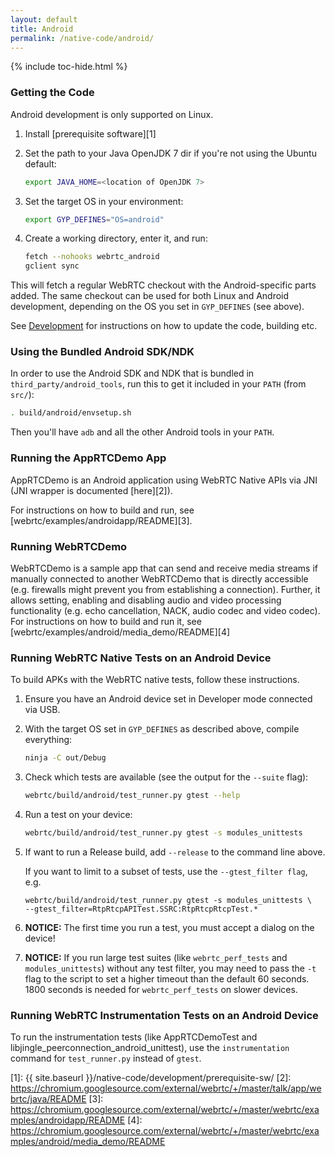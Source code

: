 ```yaml
---
layout: default
title: Android
permalink: /native-code/android/
---
```



{% include toc-hide.html %}


### Getting the Code

Android development is only supported on Linux.

  1. Install [prerequisite software][1]

  2. Set the path to your Java OpenJDK 7 dir if you're not using the Ubuntu
     default:

     ~~~~~ bash
     export JAVA_HOME=<location of OpenJDK 7>
     ~~~~~

  3. Set the target OS in your environment:

     ~~~~~ bash
     export GYP_DEFINES="OS=android"
     ~~~~~

  4. Create a working directory, enter it, and run:

     ~~~~~ bash
     fetch --nohooks webrtc_android
     gclient sync
     ~~~~~

This will fetch a regular WebRTC checkout with the Android-specific parts
added. The same checkout can be used for both Linux and Android development,
depending on the OS you set in `GYP_DEFINES` (see above).

See [Development](/native-code/development/) for instructions on how to update
the code, building etc.


### Using the Bundled Android SDK/NDK

In order to use the Android SDK and NDK that is bundled in
`third_party/android_tools`, run this to get it included in your `PATH` (from
`src/`):

~~~~~ bash
. build/android/envsetup.sh
~~~~~

Then you'll have `adb` and all the other Android tools in your `PATH`.


### Running the AppRTCDemo App

AppRTCDemo is an Android application using WebRTC Native APIs via JNI (JNI
wrapper is documented [here][2]).

For instructions on how to build and run, see
[webrtc/examples/androidapp/README][3].


### Running WebRTCDemo

WebRTCDemo is a sample app that can send and receive media streams if manually
connected to another WebRTCDemo that is directly accessible (e.g. firewalls
might prevent you from establishing a connection). Further, it allows setting,
enabling and disabling audio and video processing functionality (e.g. echo
cancellation, NACK, audio codec and video codec). For instructions on how to
build and run it, see [webrtc/examples/android/media_demo/README][4]


### Running WebRTC Native Tests on an Android Device

To build APKs with the WebRTC native tests, follow these instructions.

  1. Ensure you have an Android device set in Developer mode connected via
     USB.

  2. With the target OS set in `GYP_DEFINES` as described above, compile
     everything:

     ~~~~~ bash
     ninja -C out/Debug
     ~~~~~

  3. Check which tests are available (see the output for the `--suite` flag):

     ~~~~~ bash
     webrtc/build/android/test_runner.py gtest --help
     ~~~~~

  4. Run a test on your device:

     ~~~~~ bash
     webrtc/build/android/test_runner.py gtest -s modules_unittests
     ~~~~~

  5. If want to run a Release build, add `--release` to the command line
     above.

     If you want to limit to a subset of tests, use the `--gtest_filter flag`,
     e.g.

     ~~~~~
     webrtc/build/android/test_runner.py gtest -s modules_unittests \
     --gtest_filter=RtpRtcpAPITest.SSRC:RtpRtcpRtcpTest.*
     ~~~~~

  6. **NOTICE:** The first time you run a test, you must accept a dialog on
     the device!

  7. **NOTICE:** If you run large test suites (like `webrtc_perf_tests` and
     `modules_unittests`) without any test filter, you may need to pass the
     `-t` flag to the script to set a higher timeout than the default 60
     seconds. 1800 seconds is needed for `webrtc_perf_tests` on slower
     devices.


### Running WebRTC Instrumentation Tests on an Android Device

To run the instrumentation tests (like AppRTCDemoTest and
libjingle_peerconnection_android_unittest), use the `instrumentation` command
for `test_runner.py` instead of `gtest`.


[1]: {{ site.baseurl }}/native-code/development/prerequisite-sw/
[2]: https://chromium.googlesource.com/external/webrtc/+/master/talk/app/webrtc/java/README
[3]: https://chromium.googlesource.com/external/webrtc/+/master/webrtc/examples/androidapp/README
[4]: https://chromium.googlesource.com/external/webrtc/+/master/webrtc/examples/android/media_demo/README
